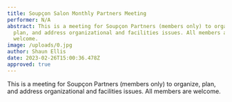 ```yaml
---
title: Soupçon Salon Monthly Partners Meeting
performer: N/A
abstract: This is a meeting for Soupçon Partners (members only) to organize,
  plan, and address organizational and facilities issues. All members are
  welcome.
image: /uploads/0.jpg
author: Shaun Ellis
date: 2023-02-26T15:00:36.478Z
approved: true
---
```

This is a meeting for Soupçon Partners (members only) to organize, plan, and address organizational and facilities issues. All members are welcome.
